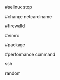 #selinux stop

#change netcard name

#firewalld

#vimrc

#package

#performance command

ssh 

random 
